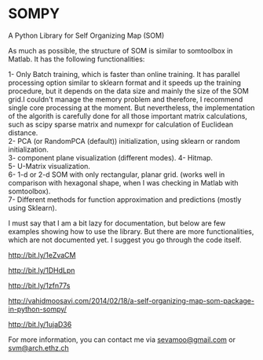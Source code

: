 SOMPY
=====

A Python Library for Self Organizing Map (SOM)

As much as possible, the structure of SOM is similar to somtoolbox in Matlab. It has the following functionalities:

1- Only Batch training, which is faster than online training. It has parallel processing option similar to sklearn format and it speeds up the training procedure, but it depends on the data size and mainly the size of the SOM grid.I couldn't manage the memory problem and therefore, I recommend single core processing at the moment. But nevertheless, the implementation of the algorith is carefully done for all those important matrix calculations, such as scipy sparse matrix and numexpr for calculation of Euclidean distance.  
2- PCA (or RandomPCA (default)) initialization, using sklearn or random initialization.  
3- component plane visualization (different modes). 
4- Hitmap.  
5- U-Matrix visualization.  
6- 1-d or 2-d SOM with only rectangular, planar grid. (works well in comparison with hexagonal shape, when I was checking in Matlab with somtoolbox).  
7- Different methods for function approximation and predictions (mostly using Sklearn).

I must say that I am a bit lazy for documentation, but below are few examples showing how to use the library. But there are more functionalities, which are not documented yet. I suggest you go through the code itself.

http://bit.ly/1eZvaCM

http://bit.ly/1DHdLpn

http://bit.ly/1zfn77s

http://vahidmoosavi.com/2014/02/18/a-self-organizing-map-som-package-in-python-sompy/

http://bit.ly/1ujaD36

For more information, you can contact me via sevamoo@gmail.com or svm@arch.ethz.ch

